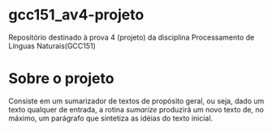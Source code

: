 # gcc151_av4-projeto
Repositório destinado à prova 4 (projeto) da disciplina Processamento de Línguas Naturais(GCC151)

# Sobre o projeto
Consiste em um sumarizador de textos de propósito geral, ou seja, dado um texto qualquer de entrada, a rotina <em>sumarize</em> produzirá um novo texto de, no máximo, um parágrafo que sintetiza as idéias do texto inicial.
